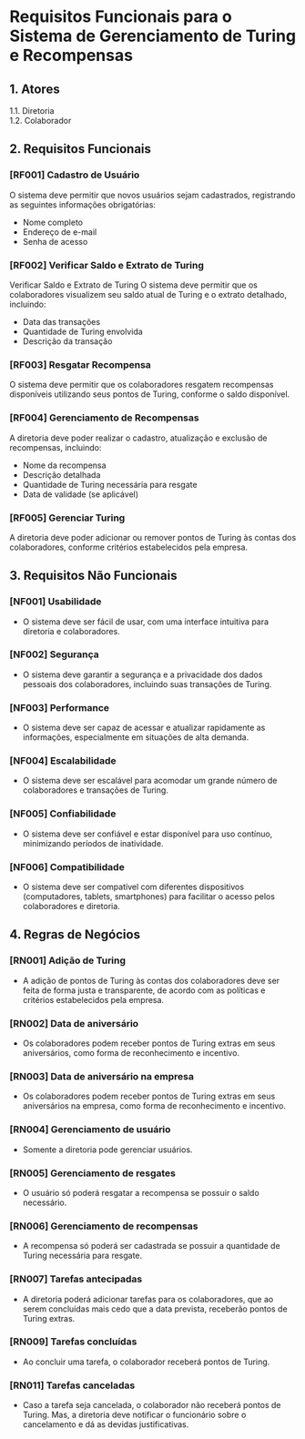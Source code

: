 # Requisitos Funcionais para o Sistema de Gerenciamento de Turing e Recompensas

## 1. Atores
1.1. Diretoria  
1.2. Colaborador

## 2. Requisitos Funcionais

### [RF001] Cadastro de Usuário
O sistema deve permitir que novos usuários sejam cadastrados, registrando as seguintes informações obrigatórias:
  - Nome completo
  - Endereço de e-mail
  - Senha de acesso

### [RF002] Verificar Saldo e Extrato de Turing
 Verificar Saldo e Extrato de Turing
O sistema deve permitir que os colaboradores visualizem seu saldo atual de Turing e o extrato detalhado, incluindo:
  - Data das transações
  - Quantidade de Turing envolvida
  - Descrição da transação

### [RF003] Resgatar Recompensa
O sistema deve permitir que os colaboradores resgatem recompensas disponíveis utilizando seus pontos de Turing, conforme o saldo disponível.

### [RF004] Gerenciamento de Recompensas
A diretoria deve poder realizar o cadastro, atualização e exclusão de recompensas, incluindo:
  - Nome da recompensa
  - Descrição detalhada
  - Quantidade de Turing necessária para resgate
  - Data de validade (se aplicável)

### [RF005] Gerenciar Turing
A diretoria deve poder adicionar ou remover pontos de Turing às contas dos colaboradores, conforme critérios estabelecidos pela empresa.

<!-- ### 2.7. Gerar Relatório Financeiro
A diretoria deve poder gerar relatórios financeiros com informações agregadas sobre a distribuição e utilização de Turing, incluindo:
  - Total de Turing distribuídos
  - Total de Turing resgatados
  - Saldo de Turing por colaborador
  - Gráficos e estatísticas de utilização -->

<!-- ## 3. Relacionamentos entre Casos de Uso

### 3.1. Relacionamentos de Inclusão
- O caso de uso "Resgatar Recompensa" inclui "Visualizar Saldo e Extrato de Turing" para garantir que o colaborador possa verificar seu saldo antes de resgatar uma recompensa.

### 3.2. Relacionamentos de Exclusão
- Não há relacionamentos de exclusão entre os casos de uso do sistema. -->

## 3. Requisitos Não Funcionais

### [NF001] Usabilidade
- O sistema deve ser fácil de usar, com uma interface intuitiva para diretoria e colaboradores.

### [NF002] Segurança
- O sistema deve garantir a segurança e a privacidade dos dados pessoais dos colaboradores, incluindo suas transações de Turing.

### [NF003] Performance
- O sistema deve ser capaz de acessar e atualizar rapidamente as informações, especialmente em situações de alta demanda.

### [NF004] Escalabilidade
- O sistema deve ser escalável para acomodar um grande número de colaboradores e transações de Turing.

### [NF005] Confiabilidade
- O sistema deve ser confiável e estar disponível para uso contínuo, minimizando períodos de inatividade.

### [NF006] Compatibilidade
- O sistema deve ser compatível com diferentes dispositivos (computadores, tablets, smartphones) para facilitar o acesso pelos colaboradores e diretoria.

## 4. Regras de Negócios

<!-- ### [RN001] Pontos de Turing
- Os pontos de Turing são uma moeda virtual utilizada para recompensar os colaboradores por suas contribuições e conquistas na empresa. -->

<!-- ### [RN001] Resgate de Recompensas
- As recompensas disponíveis para resgate devem ser atualizadas regularmente pela diretoria, com base nas preferências e necessidades dos colaboradores. -->

### [RN001] Adição de Turing
- A adição de pontos de Turing às contas dos colaboradores deve ser feita de forma justa e transparente, de acordo com as políticas e critérios estabelecidos pela empresa.

<!-- ### [RN003] Relatórios Financeiros
- Os relatórios financeiros gerados pela diretoria devem ser precisos e fornecer insights valiosos sobre a distribuição e utilização de Turing na empresa. -->

### [RN002] Data de aniversário
- Os colaboradores podem receber pontos de Turing extras em seus aniversários, como forma de reconhecimento e incentivo.

### [RN003] Data de aniversário na empresa
- Os colaboradores podem receber pontos de Turing extras em seus aniversários na empresa, como forma de reconhecimento e incentivo.

### [RN004] Gerenciamento de usuário
- Somente a diretoria pode gerenciar usuários.

### [RN005] Gerenciamento de resgates
- O usuário só poderá resgatar a recompensa se possuir o saldo necessário.

### [RN006] Gerenciamento de recompensas

- A recompensa só poderá ser cadastrada se possuir a quantidade de Turing necessária para resgate.

### [RN007] Tarefas antecipadas

- A diretoria poderá adicionar tarefas para os colaboradores, que ao serem concluídas mais cedo que a data prevista, receberão pontos de Turing extras.


### [RN009] Tarefas concluídas

- Ao concluir uma tarefa, o colaborador receberá pontos de Turing.

### [RN011] Tarefas canceladas

- Caso a tarefa seja cancelada, o colaborador não receberá pontos de Turing. Mas, a diretoria deve notificar o funcionário sobre o cancelamento e dá as devidas justificativas.
